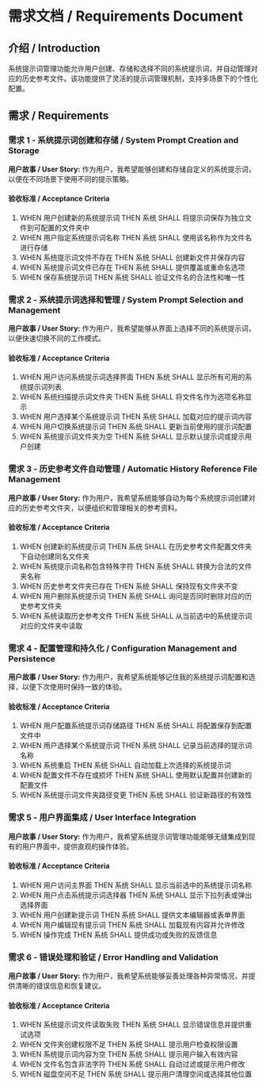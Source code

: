 # 需求文档 / Requirements Document

## 介绍 / Introduction

系统提示词管理功能允许用户创建、存储和选择不同的系统提示词，并自动管理对应的历史参考文件。该功能提供了灵活的提示词管理机制，支持多场景下的个性化配置。

## 需求 / Requirements

### 需求 1 - 系统提示词创建和存储 / System Prompt Creation and Storage

**用户故事 / User Story:** 作为用户，我希望能够创建和存储自定义的系统提示词，以便在不同场景下使用不同的提示策略。

#### 验收标准 / Acceptance Criteria

1. WHEN 用户创建新的系统提示词 THEN 系统 SHALL 将提示词保存为独立文件到可配置的文件夹中
2. WHEN 用户指定系统提示词名称 THEN 系统 SHALL 使用该名称作为文件名进行存储
3. WHEN 系统提示词文件不存在 THEN 系统 SHALL 创建新文件并保存内容
4. WHEN 系统提示词文件已存在 THEN 系统 SHALL 提供覆盖或重命名选项
5. WHEN 保存系统提示词 THEN 系统 SHALL 验证文件名的合法性和唯一性

### 需求 2 - 系统提示词选择和管理 / System Prompt Selection and Management

**用户故事 / User Story:** 作为用户，我希望能够从界面上选择不同的系统提示词，以便快速切换不同的工作模式。

#### 验收标准 / Acceptance Criteria

1. WHEN 用户访问系统提示词选择界面 THEN 系统 SHALL 显示所有可用的系统提示词列表
2. WHEN 系统扫描提示词文件夹 THEN 系统 SHALL 将文件名作为选项名称显示
3. WHEN 用户选择某个系统提示词 THEN 系统 SHALL 加载对应的提示词内容
4. WHEN 用户切换系统提示词 THEN 系统 SHALL 更新当前使用的提示词配置
5. WHEN 系统提示词文件夹为空 THEN 系统 SHALL 显示默认提示词或提示用户创建

### 需求 3 - 历史参考文件自动管理 / Automatic History Reference File Management

**用户故事 / User Story:** 作为用户，我希望系统能够自动为每个系统提示词创建对应的历史参考文件夹，以便组织和管理相关的参考资料。

#### 验收标准 / Acceptance Criteria

1. WHEN 创建新的系统提示词 THEN 系统 SHALL 在历史参考文件配置文件夹下自动创建同名文件夹
2. WHEN 系统提示词名称包含特殊字符 THEN 系统 SHALL 转换为合法的文件夹名称
3. WHEN 历史参考文件夹已存在 THEN 系统 SHALL 保持现有文件夹不变
4. WHEN 用户删除系统提示词 THEN 系统 SHALL 询问是否同时删除对应的历史参考文件夹
5. WHEN 系统读取历史参考文件 THEN 系统 SHALL 从当前选中的系统提示词对应的文件夹中读取

### 需求 4 - 配置管理和持久化 / Configuration Management and Persistence

**用户故事 / User Story:** 作为用户，我希望系统能够记住我的系统提示词配置和选择，以便下次使用时保持一致的体验。

#### 验收标准 / Acceptance Criteria

1. WHEN 用户配置系统提示词存储路径 THEN 系统 SHALL 将配置保存到配置文件中
2. WHEN 用户选择某个系统提示词 THEN 系统 SHALL 记录当前选择的提示词名称
3. WHEN 系统重启 THEN 系统 SHALL 自动加载上次选择的系统提示词
4. WHEN 配置文件不存在或损坏 THEN 系统 SHALL 使用默认配置并创建新的配置文件
5. WHEN 系统提示词文件夹路径变更 THEN 系统 SHALL 验证新路径的有效性

### 需求 5 - 用户界面集成 / User Interface Integration

**用户故事 / User Story:** 作为用户，我希望系统提示词管理功能能够无缝集成到现有的用户界面中，提供直观的操作体验。

#### 验收标准 / Acceptance Criteria

1. WHEN 用户访问主界面 THEN 系统 SHALL 显示当前选中的系统提示词名称
2. WHEN 用户点击系统提示词选择器 THEN 系统 SHALL 显示下拉列表或弹出选择界面
3. WHEN 用户创建新提示词 THEN 系统 SHALL 提供文本编辑器或表单界面
4. WHEN 用户编辑现有提示词 THEN 系统 SHALL 加载现有内容并允许修改
5. WHEN 操作完成 THEN 系统 SHALL 提供成功或失败的反馈信息

### 需求 6 - 错误处理和验证 / Error Handling and Validation

**用户故事 / User Story:** 作为用户，我希望系统能够妥善处理各种异常情况，并提供清晰的错误信息和恢复建议。

#### 验收标准 / Acceptance Criteria

1. WHEN 系统提示词文件读取失败 THEN 系统 SHALL 显示错误信息并提供重试选项
2. WHEN 文件夹创建权限不足 THEN 系统 SHALL 提示用户检查权限设置
3. WHEN 系统提示词内容为空 THEN 系统 SHALL 提示用户输入有效内容
4. WHEN 文件名包含非法字符 THEN 系统 SHALL 自动过滤或提示用户修改
5. WHEN 磁盘空间不足 THEN 系统 SHALL 提示用户清理空间或选择其他位置